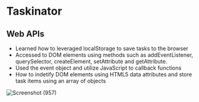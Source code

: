 # Taskinator

## Web APIs

* Learned how to leveraged localStorage to save tasks to the browser
* Accessed to DOM elements using methods such as addEventListener, querySelector, createElement, setAttribute and getAttribute.
* Used the event object and utilize JavaScript to callback functions 
* How to indetify DOM elements using HTML5 data attributes and store task items using an array of objects

![Screenshot (957)](https://user-images.githubusercontent.com/53874145/178153711-83df1107-0a3e-41b4-962c-9fd788600000.png)
